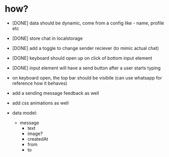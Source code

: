 # how?

- [DONE] data should be dynamic, come from a config like - name, profile etc
- [DONE] store chat in localstorage
- [DONE] add a toggle to change sender reciever (to mimic actual chat)
- [DONE] keyboard should open up on click of bottom input element
- [DONE] input element will have a send button after a user starts typing
- on keyboard open, the top bar should be visibile (can use whatsapp for reference how it behaves)
- add a sending message feedback as well
- add css animations as well

- data model:
  - message
    - text
    - image?
    - createdAt
    - from<senderId>
    - to<receiverId>
